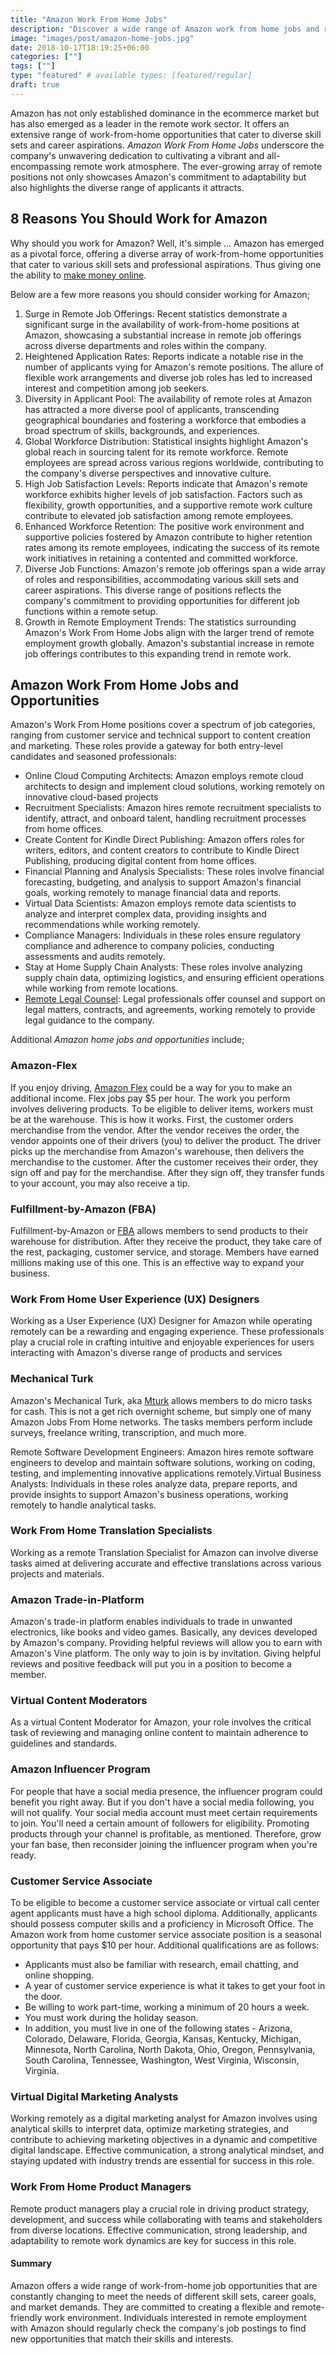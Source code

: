 ```yaml
---
title: "Amazon Work From Home Jobs"
description: "Discover a wide range of Amazon work from home jobs and remote opportunities."
image: "images/post/amazon-home-jobs.jpg"
date: 2018-10-17T18:19:25+06:00
categories: [""]
tags: [""]
type: "featured" # available types: [featured/regular]
draft: true
---
```


Amazon has not only established dominance in the ecommerce market but has also emerged as a leader in the remote work sector. It offers an extensive range of work-from-home opportunities that cater to diverse skill sets and career aspirations. _Amazon Work From Home Jobs_ underscore the company's unwavering dedication to cultivating a vibrant and all-encompassing remote work atmosphere. The ever-growing array of remote positions not only showcases Amazon's commitment to adaptability but also highlights the diverse range of applicants it attracts.

## 8 Reasons You Should Work for Amazon

Why should you work for Amazon? Well, it's simple ... Amazon has emerged as a pivotal force, offering a diverse array of work-from-home opportunities that cater to various skill sets and professional aspirations. Thus giving one the ability to [make money online](/blog/ways-to-make-money-online#side-hustles/). 

Below are a few more reasons you should consider working for Amazon;
1. Surge in Remote Job Offerings: Recent statistics demonstrate a significant surge in the availability of work-from-home positions at Amazon, showcasing a substantial increase in remote job offerings across diverse departments and roles within the company.
2. Heightened Application Rates: Reports indicate a notable rise in the number of applicants vying for Amazon's remote positions. The allure of flexible work arrangements and diverse job roles has led to increased interest and competition among job seekers.
3. Diversity in Applicant Pool: The availability of remote roles at Amazon has attracted a more diverse pool of applicants, transcending geographical boundaries and fostering a workforce that embodies a broad spectrum of skills, backgrounds, and experiences.
4. Global Workforce Distribution: Statistical insights highlight Amazon's global reach in sourcing talent for its remote workforce. Remote employees are spread across various regions worldwide, contributing to the company's diverse perspectives and innovative culture.
5. High Job Satisfaction Levels: Reports indicate that Amazon's remote workforce exhibits higher levels of job satisfaction. Factors such as flexibility, growth opportunities, and a supportive remote work culture contribute to elevated job satisfaction among remote employees.
6. Enhanced Workforce Retention: The positive work environment and supportive policies fostered by Amazon contribute to higher retention rates among its remote employees, indicating the success of its remote work initiatives in retaining a contented and committed workforce.
7. Diverse Job Functions: Amazon's remote job offerings span a wide array of roles and responsibilities, accommodating various skill sets and career aspirations. This diverse range of positions reflects the company's commitment to providing opportunities for different job functions within a remote setup.
8. Growth in Remote Employment Trends: The statistics surrounding Amazon's Work From Home Jobs align with the larger trend of remote employment growth globally. Amazon's substantial increase in remote job offerings contributes to this expanding trend in remote work.

## Amazon Work From Home Jobs and Opportunities

Amazon's Work From Home positions cover a spectrum of job categories, ranging from customer service and technical support to content creation and marketing. These roles provide a gateway for both entry-level candidates and seasoned professionals:

- Online Cloud Computing Architects: Amazon employs remote cloud architects to design and implement cloud solutions, working remotely on innovative cloud-based projects
- Recruitment Specialists: Amazon hires remote recruitment specialists to identify, attract, and onboard talent, handling recruitment processes from home offices.
- Create Content for Kindle Direct Publishing: Amazon offers roles for writers, editors, and content creators to contribute to Kindle Direct Publishing, producing digital content from home offices.
- Financial Planning and Analysis Specialists: These roles involve financial forecasting, budgeting, and analysis to support Amazon's financial goals, working remotely to manage financial data and reports.
- Virtual Data Scientists: Amazon employs remote data scientists to analyze and interpret complex data, providing insights and recommendations while working remotely.
- Compliance Managers: Individuals in these roles ensure regulatory compliance and adherence to company policies, conducting assessments and audits remotely.
- Stay at Home Supply Chain Analysts: These roles involve analyzing supply chain data, optimizing logistics, and ensuring efficient operations while working from remote locations.
- [Remote Legal Counsel](https://www.amazon.jobs/en/business_categories/legal-team/): Legal professionals offer counsel and support on legal matters, contracts, and agreements, working remotely to provide legal guidance to the company.

Additional _Amazon home jobs and opportunities_ include;

### Amazon-Flex

If you enjoy driving, [Amazon Flex](https://flex.amazon.com/) could be a way for you to make an additional income. Flex jobs pay $5 per hour. The work you perform involves delivering products. To be eligible to deliver items, workers must be at the warehouse. This is how it works. First, the customer orders merchandise from the vendor. After the vendor receives the order, the vendor appoints one of their drivers (you) to deliver the product. The driver picks up the merchandise from Amazon's warehouse, then delivers the merchandise to the customer. After the customer receives their order, they sign off and pay for the merchandise. After they sign off, they transfer funds to your account, you may also receive a tip.

### Fulfillment-by-Amazon (FBA)

Fulfillment-by-Amazon or [FBA](https://sell.amazon.com/fulfillment-by-amazon.html/) allows members to send products to their warehouse for distribution. After they receive the product, they take care of the rest, packaging, customer service, and storage. Members have earned millions making use of this one. This is an effective way to expand your business.

### Work From Home User Experience (UX) Designers

Working as a User Experience (UX) Designer for Amazon while operating remotely can be a rewarding and engaging experience. These professionals play a crucial role in crafting intuitive and enjoyable experiences for users interacting with Amazon's diverse range of products and services

### Mechanical Turk

Amazon's Mechanical Turk, aka [Mturk](https://www.mturk.com/) allows members to do micro tasks for cash. This is not a get rich overnight scheme, but simply one of many Amazon Jobs From Home networks. The tasks members perform include surveys, freelance writing, transcription, and much more.

Remote Software Development Engineers: Amazon hires remote software engineers to develop and maintain software solutions, working on coding, testing, and implementing innovative applications remotely.Virtual Business Analysts: Individuals in these roles analyze data, prepare reports, and provide insights to support Amazon's business operations, working remotely to handle analytical tasks.

### Work From Home Translation Specialists

Working as a remote Translation Specialist for Amazon can involve diverse tasks aimed at delivering accurate and effective translations across various projects and materials.

### Amazon Trade-in-Platform

Amazon's trade-in platform enables individuals to trade in unwanted electronics, like books and video games. Basically, any devices developed by Amazon's company. Providing helpful reviews will allow you to earn with Amazon's Vine platform. The only way to join is by invitation. Giving helpful reviews and positive feedback will put you in a position to become a member.

### Virtual Content Moderators

As a virtual Content Moderator for Amazon, your role involves the critical task of reviewing and managing online content to maintain adherence to guidelines and standards.

### Amazon Influencer Program

For people that have a social media presence, the influencer program could benefit you right away. But if you don't have a social media following, you will not qualify. Your social media account must meet certain requirements to join. You'll need a certain amount of followers for eligibility. Promoting products through your channel is profitable, as mentioned. Therefore, grow your fan base, then reconsider joining the influencer program when you're ready.

### Customer Service Associate

To be eligible to become a customer service associate or virtual call center agent applicants must have a high school diploma. Additionally, applicants should possess computer skills and a proficiency in Microsoft Office. The Amazon work from home customer service associate position is a seasonal opportunity that pays $10 per hour. Additional qualifications are as follows:

- Applicants must also be familiar with research, email chatting, and online shopping.
- A year of customer service experience is what it takes to get your foot in the door.
- Be willing to work part-time, working a minimum of 20 hours a week.
- You must work during the holiday season.
- In addition, you must live in one of the following states - Arizona, Colorado, Delaware, Florida, Georgia, Kansas, Kentucky, Michigan, Minnesota, North Carolina, North Dakota, Ohio, Oregon, Pennsylvania, South Carolina, Tennessee, Washington, West Virginia, Wisconsin, Virginia.

### Virtual Digital Marketing Analysts

Working remotely as a digital marketing analyst for Amazon involves using analytical skills to interpret data, optimize marketing strategies, and contribute to achieving marketing objectives in a dynamic and competitive digital landscape. Effective communication, a strong analytical mindset, and staying updated with industry trends are essential for success in this role.

### Work From Home Product Managers

Remote product managers play a crucial role in driving product strategy, development, and success while collaborating with teams and stakeholders from diverse locations. Effective communication, strong leadership, and adaptability to remote work dynamics are key for success in this role.

#### Summary

Amazon offers a wide range of work-from-home job opportunities that are constantly changing to meet the needs of different skill sets, career goals, and market demands. They are committed to creating a flexible and remote-friendly work environment. Individuals interested in remote employment with Amazon should regularly check the company's job postings to find new opportunities that match their skills and interests.
